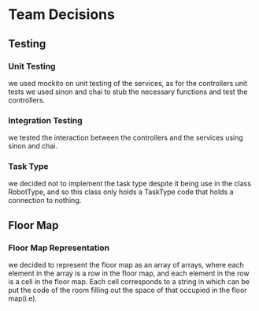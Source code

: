 # Team Decisions #


## Testing ##

### Unit Testing ###

we used mockito on unit testing of the services, as for the controllers unit tests we used sinon and chai to stub the necessary functions and test the controllers.

### Integration Testing ###

we tested the interaction between the controllers and the services using sinon and chai.

### Task Type ###

we decided not to implement the task type despite it being use in the class RobotType, and so this class only holds a TaskType code that holds a connection to nothing.


## Floor Map ##

### Floor Map Representation ###

we decided to represent the floor map as an array of arrays, where each element in the array is a row in the floor map, and each element in the row is a cell in the floor map.
Each cell corresponds to a string in which can be put the code of the room filling out the space of that occupied in the floor map(i.e).

